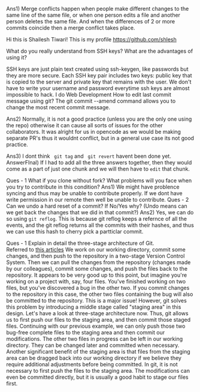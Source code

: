 Ans1) Merge conflicts happen when people make different changes to the same line of the same file, or when one person edits a file and another person deletes the same file. And when the differences of 2 or more commits coincide then a merge conflict takes place.

Hi this is Shailesh Tiwari!
This is my profile https://github.com/shlesh

What do you really understand from SSH keys? What are the advantages of using it?

SSH keys are just plain text created using ssh-keygen, like passwords but they are more secure. Each SSH key pair includes two keys: public key that is copied to the server and private key that remains with the user.
We don't have to write your username and password everytime
ssh keys are almost impossible to hack.
I do Web Development
How to edit last commit message using git?
The git commit --amend command allows you to change the most recent commit message.

Ans2) Normally, it is not a good practice (unless you are the only one using the repo) otherwise it can cause all sorts of issues for the other collaborators. It was alright for us in opencode as we would be making separate PR's thus it wouldnt conflict, but in a general use case its not good practice.

Ans3) I dont think ` git tag` and ` git revert` havent been done yet.
AnswerFInal) If I had to add all the three answers together, then they would come as a part of just one chunk and we will then have to `edit` that chunk.


Ques - 1 What if you clone without fork? What problems will you face when you try to contribute in this condition?
Ans1) We might have problence syncing and thus may be unable to contribute properly. If we dont have write permission in our remote then well be unable to contribute.
Ques - 2 Can we undo a hard reset of a commit? If No/Yes why? (Undo means can we get back the changes that we did in that commit?)
Ans2) Yes, we can do so using `git reflog`. This is because git reflog keeps a refernce of all the events, and the git reflog returns all the commits with their hashes, and thus we can use this hash to cherry pick a partticlar commit.

Ques - 1 Explain in detail the three-stage architecture of Git.  
Referred to [this articles](https://raghav20nov.medium.com/git-and-github-for-beginners-3-ceeb016f410b)
We work on our working directory, commit some changes, and then push to the repository in a two-stage Version Control System. Then we can pull the changes from the repository (changes made by our colleagues), commit some changes, and push the files back to the repository.
It appears to be very good up to this point, but imagine you're working on a project with, say, four files. You've finished working on two files, but you've discovered a bug in the other two. If you commit changes to the repository in this case, the other two files containing the bug will also be committed to the repository. This is a major issue!
However, git solves this problem by introducing a middle stage called "staging area" in this design. Let's have a look at three-stage architecture now. Thus, git allows us to first push our files to the staging area, and then commit those staged files. Continuing with our previous example, we can only push those two bug-free complete files to the staging area and then commit our modifications. The other two files in progress can be left in our working directory. They can be changed later and committed when necessary. Another significant benefit of the staging area is that files from the staging area can be dragged back into our working directory if we believe they require additional adjustments before being committed.
In git, it is not necessary to first push the files to the staging area. The modifications can even be committed directly, but it is usually a good habit to stage our files first.
